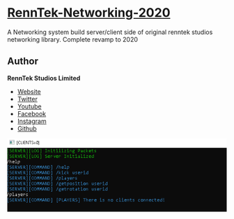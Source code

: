 [RennTek-Networking-2020](https://github.com/renntekstudios/RennTek-Networking-2020-Server.git)
=================

A Networking system build server/client side of original renntek studios networking library. Complete revamp to 2020


Author
-------

**RennTek Studios Limited**

+ [Website](http://renntekstudios.co.uk)
+ [Twitter](https://twitter.com/renntekstudios)
+ [Youtube](https://www.youtube.com/channel/UCM5gszt2uUex0XnEDpIivpg)
+ [Facebook](https://www.facebook.com/renntekstudios)
+ [Instagram](https://www.instagram.com/renntekstudioslimited/)
+ [Github](https://github.com/renntekstudios)

![Console Sample](Screenshots/console_sample.PNG)